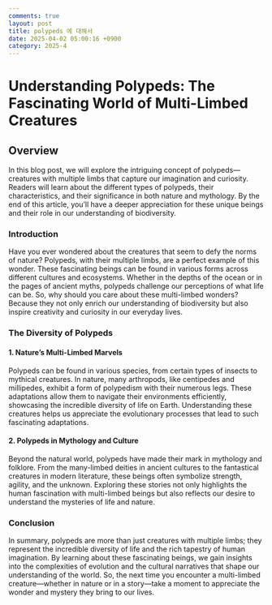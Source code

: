 ```yaml
---
comments: true
layout: post
title: polypeds 에 대해서
date: 2025-04-02 05:00:16 +0900
category: 2025-4
---
```


# Understanding Polypeds: The Fascinating World of Multi-Limbed Creatures

## Overview
In this blog post, we will explore the intriguing concept of polypeds—creatures with multiple limbs that capture our imagination and curiosity. Readers will learn about the different types of polypeds, their characteristics, and their significance in both nature and mythology. By the end of this article, you’ll have a deeper appreciation for these unique beings and their role in our understanding of biodiversity.

### Introduction
Have you ever wondered about the creatures that seem to defy the norms of nature? Polypeds, with their multiple limbs, are a perfect example of this wonder. These fascinating beings can be found in various forms across different cultures and ecosystems. Whether in the depths of the ocean or in the pages of ancient myths, polypeds challenge our perceptions of what life can be. So, why should you care about these multi-limbed wonders? Because they not only enrich our understanding of biodiversity but also inspire creativity and curiosity in our everyday lives.

### The Diversity of Polypeds
#### 1. Nature’s Multi-Limbed Marvels
Polypeds can be found in various species, from certain types of insects to mythical creatures. In nature, many arthropods, like centipedes and millipedes, exhibit a form of polypedism with their numerous legs. These adaptations allow them to navigate their environments efficiently, showcasing the incredible diversity of life on Earth. Understanding these creatures helps us appreciate the evolutionary processes that lead to such fascinating adaptations.

#### 2. Polypeds in Mythology and Culture
Beyond the natural world, polypeds have made their mark in mythology and folklore. From the many-limbed deities in ancient cultures to the fantastical creatures in modern literature, these beings often symbolize strength, agility, and the unknown. Exploring these stories not only highlights the human fascination with multi-limbed beings but also reflects our desire to understand the mysteries of life and nature.

### Conclusion
In summary, polypeds are more than just creatures with multiple limbs; they represent the incredible diversity of life and the rich tapestry of human imagination. By learning about these fascinating beings, we gain insights into the complexities of evolution and the cultural narratives that shape our understanding of the world. So, the next time you encounter a multi-limbed creature—whether in nature or in a story—take a moment to appreciate the wonder and mystery they bring to our lives.